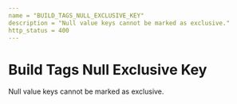 ```yaml
---
name = "BUILD_TAGS_NULL_EXCLUSIVE_KEY"
description = "Null value keys cannot be marked as exclusive."
http_status = 400
---
```


# Build Tags Null Exclusive Key

Null value keys cannot be marked as exclusive.
